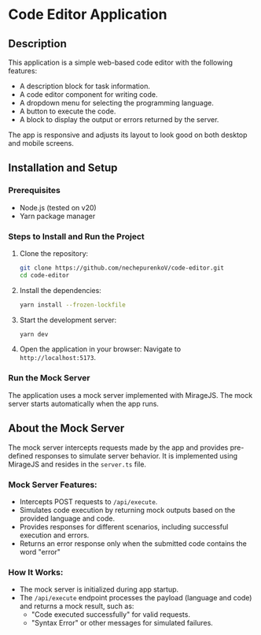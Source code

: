 # Code Editor Application

## Description

This application is a simple web-based code editor with the following features:

- A description block for task information.
- A code editor component for writing code.
- A dropdown menu for selecting the programming language.
- A button to execute the code.
- A block to display the output or errors returned by the server.

The app is responsive and adjusts its layout to look good on both desktop and mobile screens.

## Installation and Setup

### Prerequisites

- Node.js (tested on v20)
- Yarn package manager

### Steps to Install and Run the Project

1. Clone the repository:

   ```bash
   git clone https://github.com/nechepurenkoV/code-editor.git
   cd code-editor
   ```

2. Install the dependencies:

   ```bash
   yarn install --frozen-lockfile
   ```

3. Start the development server:

   ```bash
   yarn dev
   ```

4. Open the application in your browser:
   Navigate to `http://localhost:5173`.

### Run the Mock Server

The application uses a mock server implemented with MirageJS. The mock server starts automatically when the app runs.

## About the Mock Server

The mock server intercepts requests made by the app and provides pre-defined responses to simulate server behavior. It is implemented using MirageJS and resides in the `server.ts` file.

### Mock Server Features:

- Intercepts POST requests to `/api/execute`.
- Simulates code execution by returning mock outputs based on the provided language and code.
- Provides responses for different scenarios, including successful execution and errors.
- Returns an error response only when the submitted code contains the word "error"

### How It Works:

- The mock server is initialized during app startup.
- The `/api/execute` endpoint processes the payload (language and code) and returns a mock result, such as:
  - "Code executed successfully" for valid requests.
  - "Syntax Error" or other messages for simulated failures.
